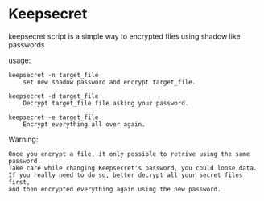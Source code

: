 # Keepsecret

keepsecret script is a simple way to encrypted files using shadow like passwords

usage:

	keepsecret -n target_file
		set new shadow password and encrypt target_file.

	keepsecret -d target_file
		Decrypt target_file file asking your password.

	keepsecret -e target_file
		Encrypt everything all over again.


Warning:

	Once you encrypt a file, it only possible to retrive using the same password.
	Take care while changing Keepsecret's password, you could loose data.
	If you really need to do so, better decrypt all your secret files first,
	and then encrypted everything again using the new password.
